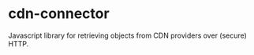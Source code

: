 cdn-connector
=============

Javascript library for retrieving objects from CDN providers over (secure) HTTP.
